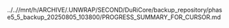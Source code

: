 ../..//mnt/h/ARCHIVE/.UNWRAP/SECOND/DuRiCore/backup_repository/phase5_5_backup_20250805_103800/PROGRESS_SUMMARY_FOR_CURSOR.md